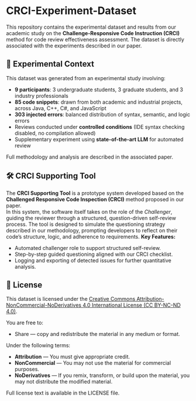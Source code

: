 # CRCI-Experiment-Dataset

This repository contains the experimental dataset and results from our academic study on the **Challenge-Responsive Code Instruction (CRCI)** method for code review effectiveness assessment.
The dataset is directly associated with the experiments described in our paper.

## 🧪 Experimental Context

This dataset was generated from an experimental study involving:
- **9 participants**: 3 undergraduate students, 3 graduate students, and 3 industry professionals  
- **85 code snippets**: drawn from both academic and industrial projects, across Java, C++, C#, and JavaScript  
- **303 injected errors**: balanced distribution of syntax, semantic, and logic errors  
- Reviews conducted under **controlled conditions** (IDE syntax checking disabled, no compilation allowed)  
- Supplementary experiment using **state-of-the-art LLM** for automated review

Full methodology and analysis are described in the associated paper.

## 🛠 CRCI Supporting Tool

The **CRCI Supporting Tool** is a prototype system developed based on the **Challenged Responsive Code Inspection (CRCI)** method proposed in our paper.  
In this system, the software itself takes on the role of the *Challenger*, guiding the reviewer through a structured, question-driven self-review process. The tool is designed to simulate the questioning strategy described in our methodology, prompting developers to reflect on their code’s structure, logic, and adherence to requirements.
**Key Features:**
- Automated challenger role to support structured self-review.
- Step-by-step guided questioning aligned with our CRCI checklist.
- Logging and exporting of detected issues for further quantitative analysis.


## 📜 License
This dataset is licensed under the [Creative Commons Attribution-NonCommercial-NoDerivatives 4.0 International License (CC BY-NC-ND 4.0)](https://creativecommons.org/licenses/by-nc-nd/4.0/).

You are free to:
- Share — copy and redistribute the material in any medium or format.

Under the following terms:
- **Attribution** — You must give appropriate credit.
- **NonCommercial** — You may not use the material for commercial purposes.
- **NoDerivatives** — If you remix, transform, or build upon the material, you may not distribute the modified material.

Full license text is available in the LICENSE file.
